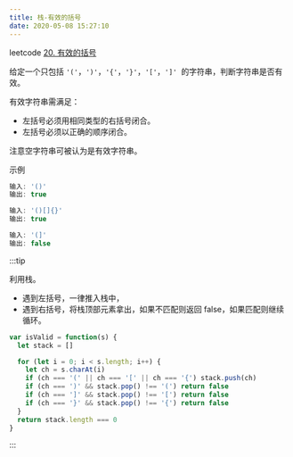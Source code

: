 ```yaml
---
title: 栈-有效的括号
date: 2020-05-08 15:27:10
---
```


leetcode [20. 有效的括号](https://leetcode-cn.com/problems/valid-parentheses/)

给定一个只包括 `'('`，`')'`，`'{'`，`'}'`，`'['`，`']'`  的字符串，判断字符串是否有效。

有效字符串需满足：

- 左括号必须用相同类型的右括号闭合。
- 左括号必须以正确的顺序闭合。

注意空字符串可被认为是有效字符串。

示例

```js
输入: '()'
输出: true

输入: '()[]{}'
输出: true

输入: '(]'
输出: false
```

:::tip

利用栈。

- 遇到左括号，一律推入栈中，
- 遇到右括号，将栈顶部元素拿出，如果不匹配则返回 false，如果匹配则继续循环。

```js
var isValid = function(s) {
  let stack = []

  for (let i = 0; i < s.length; i++) {
    let ch = s.charAt(i)
    if (ch === '(' || ch === '[' || ch === '{') stack.push(ch)
    if (ch === ')' && stack.pop() !== '(') return false
    if (ch === ']' && stack.pop() !== '[') return false
    if (ch === '}' && stack.pop() !== '{') return false
  }
  return stack.length === 0
}
```

:::
